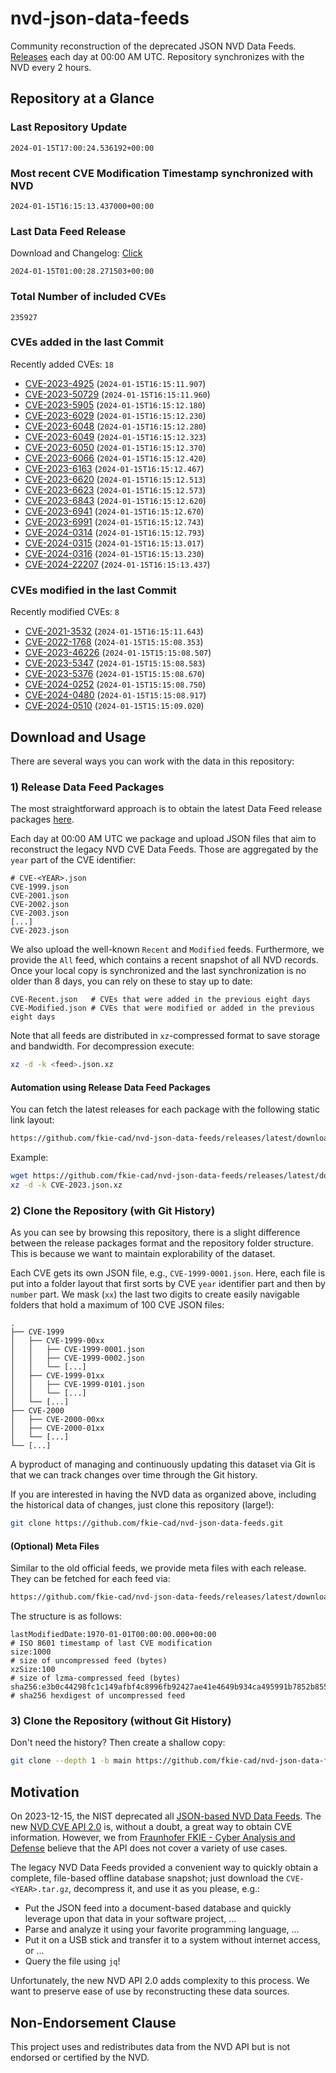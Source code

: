 # nvd-json-data-feeds

Community reconstruction of the deprecated JSON NVD Data Feeds. 
[Releases](https://github.com/fkie-cad/nvd-json-data-feeds/releases/latest) each day at 00:00 AM UTC.
Repository synchronizes with the NVD every 2 hours.

## Repository at a Glance

### Last Repository Update

```plain
2024-01-15T17:00:24.536192+00:00
```

### Most recent CVE Modification Timestamp synchronized with NVD

```plain
2024-01-15T16:15:13.437000+00:00
```

### Last Data Feed Release

Download and Changelog: [Click](https://github.com/fkie-cad/nvd-json-data-feeds/releases/latest)

```plain
2024-01-15T01:00:28.271503+00:00
```

### Total Number of included CVEs

```plain
235927
```

### CVEs added in the last Commit

Recently added CVEs: `18`

* [CVE-2023-4925](CVE-2023/CVE-2023-49xx/CVE-2023-4925.json) (`2024-01-15T16:15:11.907`)
* [CVE-2023-50729](CVE-2023/CVE-2023-507xx/CVE-2023-50729.json) (`2024-01-15T16:15:11.960`)
* [CVE-2023-5905](CVE-2023/CVE-2023-59xx/CVE-2023-5905.json) (`2024-01-15T16:15:12.180`)
* [CVE-2023-6029](CVE-2023/CVE-2023-60xx/CVE-2023-6029.json) (`2024-01-15T16:15:12.230`)
* [CVE-2023-6048](CVE-2023/CVE-2023-60xx/CVE-2023-6048.json) (`2024-01-15T16:15:12.280`)
* [CVE-2023-6049](CVE-2023/CVE-2023-60xx/CVE-2023-6049.json) (`2024-01-15T16:15:12.323`)
* [CVE-2023-6050](CVE-2023/CVE-2023-60xx/CVE-2023-6050.json) (`2024-01-15T16:15:12.370`)
* [CVE-2023-6066](CVE-2023/CVE-2023-60xx/CVE-2023-6066.json) (`2024-01-15T16:15:12.420`)
* [CVE-2023-6163](CVE-2023/CVE-2023-61xx/CVE-2023-6163.json) (`2024-01-15T16:15:12.467`)
* [CVE-2023-6620](CVE-2023/CVE-2023-66xx/CVE-2023-6620.json) (`2024-01-15T16:15:12.513`)
* [CVE-2023-6623](CVE-2023/CVE-2023-66xx/CVE-2023-6623.json) (`2024-01-15T16:15:12.573`)
* [CVE-2023-6843](CVE-2023/CVE-2023-68xx/CVE-2023-6843.json) (`2024-01-15T16:15:12.620`)
* [CVE-2023-6941](CVE-2023/CVE-2023-69xx/CVE-2023-6941.json) (`2024-01-15T16:15:12.670`)
* [CVE-2023-6991](CVE-2023/CVE-2023-69xx/CVE-2023-6991.json) (`2024-01-15T16:15:12.743`)
* [CVE-2024-0314](CVE-2024/CVE-2024-03xx/CVE-2024-0314.json) (`2024-01-15T16:15:12.793`)
* [CVE-2024-0315](CVE-2024/CVE-2024-03xx/CVE-2024-0315.json) (`2024-01-15T16:15:13.017`)
* [CVE-2024-0316](CVE-2024/CVE-2024-03xx/CVE-2024-0316.json) (`2024-01-15T16:15:13.230`)
* [CVE-2024-22207](CVE-2024/CVE-2024-222xx/CVE-2024-22207.json) (`2024-01-15T16:15:13.437`)


### CVEs modified in the last Commit

Recently modified CVEs: `8`

* [CVE-2021-3532](CVE-2021/CVE-2021-35xx/CVE-2021-3532.json) (`2024-01-15T16:15:11.643`)
* [CVE-2022-1768](CVE-2022/CVE-2022-17xx/CVE-2022-1768.json) (`2024-01-15T15:15:08.353`)
* [CVE-2023-46226](CVE-2023/CVE-2023-462xx/CVE-2023-46226.json) (`2024-01-15T15:15:08.507`)
* [CVE-2023-5347](CVE-2023/CVE-2023-53xx/CVE-2023-5347.json) (`2024-01-15T15:15:08.583`)
* [CVE-2023-5376](CVE-2023/CVE-2023-53xx/CVE-2023-5376.json) (`2024-01-15T15:15:08.670`)
* [CVE-2024-0252](CVE-2024/CVE-2024-02xx/CVE-2024-0252.json) (`2024-01-15T15:15:08.750`)
* [CVE-2024-0480](CVE-2024/CVE-2024-04xx/CVE-2024-0480.json) (`2024-01-15T15:15:08.917`)
* [CVE-2024-0510](CVE-2024/CVE-2024-05xx/CVE-2024-0510.json) (`2024-01-15T15:15:09.020`)


## Download and Usage

There are several ways you can work with the data in this repository:

### 1) Release Data Feed Packages

The most straightforward approach is to obtain the latest Data Feed release packages [here](https://github.com/fkie-cad/nvd-json-data-feeds/releases/latest).

Each day at 00:00 AM UTC we package and upload JSON files that aim to reconstruct the legacy NVD CVE Data Feeds.
Those are aggregated by the `year` part of the CVE identifier:

```
# CVE-<YEAR>.json
CVE-1999.json
CVE-2001.json
CVE-2002.json
CVE-2003.json
[...]
CVE-2023.json
```

We also upload the well-known `Recent` and `Modified` feeds.
Furthermore, we provide the `All` feed, which contains a recent snapshot of all NVD records.
Once your local copy is synchronized and the last synchronization is no older than 8 days, you can rely on these to stay up to date:

```plain
CVE-Recent.json   # CVEs that were added in the previous eight days
CVE-Modified.json # CVEs that were modified or added in the previous eight days
```

Note that all feeds are distributed in `xz`-compressed format to save storage and bandwidth.
For decompression execute:

```sh
xz -d -k <feed>.json.xz
```


#### Automation using Release Data Feed Packages

You can fetch the latest releases for each package with the following static link layout:

```sh
https://github.com/fkie-cad/nvd-json-data-feeds/releases/latest/download/CVE-<YEAR>.json.xz
```

Example:

```sh
wget https://github.com/fkie-cad/nvd-json-data-feeds/releases/latest/download/CVE-2023.json.xz
xz -d -k CVE-2023.json.xz
```



### 2) Clone the Repository (with Git History)

As you can see by browsing this repository, there is a slight difference between the release packages format and the repository folder structure.
This is because we want to maintain explorability of the dataset.

Each CVE gets its own JSON file, e.g., `CVE-1999-0001.json`.
Here, each file is put into a folder layout that first sorts by CVE `year` identifier part and then by `number` part.
We mask (`xx`) the last two digits to create easily navigable folders that hold a maximum of 100 CVE JSON files:

```plain
.
├── CVE-1999
│   ├── CVE-1999-00xx
│   │   ├── CVE-1999-0001.json
│   │   ├── CVE-1999-0002.json
│   │   └── [...]
│   ├── CVE-1999-01xx
│   │   ├── CVE-1999-0101.json
│   │   └── [...]
│   └── [...]
├── CVE-2000
│   ├── CVE-2000-00xx
│   ├── CVE-2000-01xx
│   └── [...]
└── [...]
```

A byproduct of managing and continuously updating this dataset via Git is that we can track changes over time through the Git history.

If you are interested in having the NVD data as organized above, including the historical data of changes, just clone this repository (large!):

```sh
git clone https://github.com/fkie-cad/nvd-json-data-feeds.git
```

#### (Optional) Meta Files

Similar to the old official feeds, we provide meta files with each release. They can be fetched for each feed via:

```sh
https://github.com/fkie-cad/nvd-json-data-feeds/releases/latest/download/CVE-<YEAR>.meta
```

The structure is as follows:

```plain
lastModifiedDate:1970-01-01T00:00:00.000+00:00                          # ISO 8601 timestamp of last CVE modification
size:1000                                                               # size of uncompressed feed (bytes)
xzSize:100                                                              # size of lzma-compressed feed (bytes)
sha256:e3b0c44298fc1c149afbf4c8996fb92427ae41e4649b934ca495991b7852b855 # sha256 hexdigest of uncompressed feed
```


### 3) Clone the Repository (without Git History)

Don't need the history? Then create a shallow copy:

```sh
git clone --depth 1 -b main https://github.com/fkie-cad/nvd-json-data-feeds.git
```

## Motivation

On 2023-12-15, the NIST deprecated all [JSON-based NVD Data Feeds](https://nvd.nist.gov/vuln/data-feeds#divRetirementBanner-1).
The new [NVD CVE API 2.0](https://nvd.nist.gov/developers/vulnerabilities) is, without a doubt, a great way to obtain CVE information.
However, we from [Fraunhofer FKIE - Cyber Analysis and Defense](https://www.fkie.fraunhofer.de/en/departments/cad.html) believe that the API does not cover a variety of use cases.

The legacy NVD Data Feeds provided a convenient way to quickly obtain a complete, file-based offline database snapshot; just download the `CVE-<YEAR>.tar.gz`, decompress it, and use it as you please, e.g.:

* Put the JSON feed into a document-based database and quickly leverage upon that data in your software project, ...
* Parse and analyze it using your favorite programming language, ...
* Put it on a USB stick and transfer it to a system without internet access, or ...
* Query the file using `jq`!

Unfortunately, the new NVD API 2.0 adds complexity to this process.
We want to preserve ease of use by reconstructing these data sources.

## Non-Endorsement Clause

This project uses and redistributes data from the NVD API but is not endorsed or certified by the NVD.